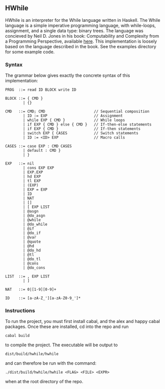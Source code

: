 ## HWhile
HWhile is an interpreter for the While language written in Haskell. The While
language is a simple imperative programming language, with while-loops,
assignment, and a single data type: binary trees. The language was concieved by
Neil D. Jones in his book: Computability and Complexity from a Programming
Perspective, available [here](http://www.diku.dk/~neil/Comp2book.html). This
implementation is loosely based on the language described in the book. See the
examples directory for some example code.

### Syntax
The grammar below gives exactly the concrete syntax of this implementation:

    PROG  ::= read ID BLOCK write ID
    
    BLOCK ::= { CMD }
            | {}

    CMD   ::= CMD; CMD                      // Sequential composition
            | ID := EXP                     // Assignment
            | while EXP { CMD }             // While loops
            | if EXP { CMD } else { CMD }   // If-then-else statements
            | if EXP { CMD }                // If-then statements
            | switch EXP { CASES            // Switch statements
            | ID := <ID> EXP                // Macro calls

    CASES ::= case EXP : CMD CASES
            | default : CMD }
            | }

    EXP   ::= nil
            | cons EXP EXP
            | EXP.EXP
            | hd EXP
            | tl EXP
            | (EXP)
            | EXP = EXP
            | ID
            | NAT
            | []
            | [ EXP LIST
            | @asgn
            | @do_asgn
            | @while
            | @do_while
            | @if
            | @do_if
            | @var
            | @quote
            | @hd
            | @do_hd
            | @tl
            | @do_tl
            | @cons
            | @do_cons
          
    LIST  ::= , EXP LIST
            | ]
          
    NAT   ::= 0|[1-9][0-9]+
          
    ID    ::= [a-zA-Z_'][a-zA-Z0-9_']*

### Instructions
To run the project, you must first install cabal, and the alex and happy cabal
packages. Once these are installed, cd into the repo and run

    cabal build

to compile the project. The executable will be output to

    dist/build/hwhile/hwhile

and can therefore be run with the command:

    ./dist/build/hwhile/hwhile <FLAG> <FILE> <EXPR>

when at the root directory of the repo.
